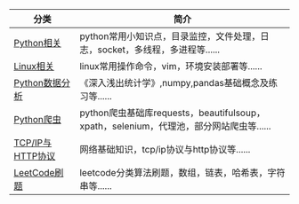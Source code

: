 |分类|简介|
|-|-|
|[Python相关](./python_notes/main.md)|python常用小知识点，目录监控，文件处理，日志，socket，多线程，多进程等......|
|[Linux相关](./linux/main.md)|linux常用操作命令，vim，环境安装部署等......|
|[Python数据分析](./data_analysis/main.md)|《深入浅出统计学》,numpy,pandas基础概念及练习等......|
|[Python爬虫](./spiders/main.md)|python爬虫基础库requests，beautifulsoup，xpath，selenium，代理池，部分网站爬虫等......|
|[TCP/IP与HTTP协议](./network_protocol/main.md)|网络基础知识，tcp/ip协议与http协议等......|
|[LeetCode刷题](./leetcode/main.md)|leetcode分类算法刷题，数组，链表，哈希表，字符串等......|
